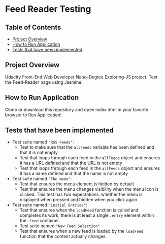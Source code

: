 # Feed Reader Testing

## Table of Contents

* [Project Overview](#project-overview)
* [How to Run Appilcation](#how-to-run_appilcation)
* [Tests that have been implemented](#tests-that-have-been-implemented)

## Project Overview

Udacity Front-End Web Developer Nano-Degree Exploring-JS project. Test the Feed-Reader page using Jasmine.

## How to Run Appilcation

Clone or download this repository and open index.html in your favorite browser to Run Appilcation!

## Tests that have been implemented

- Test suite named `"RSS Feeds"`:
  - Test to make sure that the `allFeeds` variable has been defined and that it is not empty
  - Test that loops through each feed in the `allFeeds` object and ensures it has a URL defined and that the URL is not empty
  - Test that loops through each feed in the `allFeeds` object and ensures it has a name defined and that the name is not empty
- Test suite named `"The menu"`:
  - Test that ensures the menu element is hidden by default
  - Test that ensures the menu changes visibility when the menu icon is clicked. This test has two expectations: whether the menu is displayed when pressed and hidden when you click again
- Test suite named `"Initial Entries"`:
  - Test that ensures when the `loadFeed` function is called and completes its work, there is at least a single `.entry` element within the `.feed` container.
  - Test suite named `"New Feed Selection"`
  - Test that ensures when a new feed is loaded by the `loadFeed` function that the content actually changes